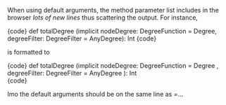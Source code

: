 When using default arguments, the method parameter list includes in the browser *lots of new lines* thus scattering the output. For instance,

{code}
def totalDegree (implicit nodeDegree: DegreeFunction = Degree,
                          degreeFilter: DegreeFilter = AnyDegree): Int
{code}

is formatted to

{code}
def totalDegree  (implicit nodeDegree: DegreeFunction =
                   Degree
    , degreeFilter: DegreeFilter =
                   AnyDegree
    ): Int  
{code}

Imo the default arguments should be on the same line as *=*...
 

